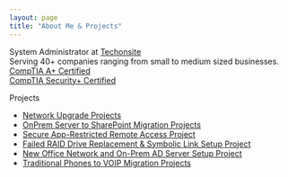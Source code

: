 ```yaml
---
layout: page
title: "About Me & Projects"
---
```


System Administrator at <a href="https://techonsite.com/managed-it-services-in-los-angeles-about-us/" target="_blank">Techonsite</a>  
Serving 40+ companies ranging from small to medium sized businesses.  
<a href="https://www.certmetrics.com/comptia/public/verification.aspx?code=W825SFV9E86PFFCY" target="_blank">CompTIA A+ Certified</a>  
<a href="https://www.certmetrics.com/comptia/public/verification.aspx?code=QVRN3X3W3V60F7G7" target="_blank">CompTIA Security+ Certified</a> 

Projects
- [Network Upgrade Projects](network-project.pdf)
- [OnPrem Server to SharePoint Migration Projects](SharePoint%20Migration%20Project.pdf)
- [Secure App-Restricted Remote Access Project](Project1.pdf)
- [Failed RAID Drive Replacement & Symbolic Link Setup Project](Project2.pdf)
- [New Office Network and On-Prem AD Server Setup Project](Office%20Setup.pdf)
- [Traditional Phones to VOIP Migration Projects](VOIP-Migration.pdf)
